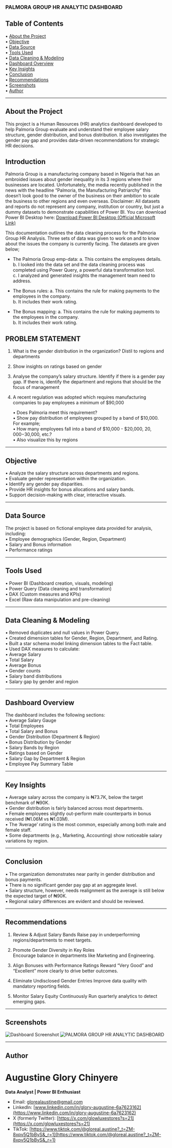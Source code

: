 ### PALMORA GROUP HR ANALYTIC DASHBOARD


## Table of Contents

• [About the Project](#about-the-project)  
• [Objective](#objective)  
• [Data Source](#data-source)  
• [Tools Used](#tools-used)  
• [Data Cleaning & Modeling](#data-cleaning--modeling)  
• [Dashboard Overview](#dashboard-overview)  
• [Key Insights](#key-insights)  
• [Conclusion](#conclusion)  
• [Recommendations](#recommendations)  
• [Screenshots](#screenshots)  
• [Author](#author)

---

## About the Project

This project is a Human Resources (HR) analytics dashboard developed to help Palmoria Group evaluate and understand their employee salary structure, gender distribution, and bonus distribution. It also investigates the gender pay gap and provides data-driven recommendations for strategic HR decisions.

## Introduction

Palmoria Group is a manufacturing company based in Nigeria that has an embroided issues about gender inequality in its 3 regions where their businesses are located. Unfortunately, the media recently published in the news with the headline “Palmoria, the Manufacturing Patriarchy” this doesn’t look good to the owner of the business on their ambition to scale the business to other regions and even overseas. Disclaimer: All datasets and reports do not represent any company, institution or country, but just a dummy datasets to demonstrate capabilities of Power BI. You can download Power BI Desktop here:  [Download Power BI Desktop (Official Microsoft Link)](https://www.microsoft.com/en-us/download/details.aspx?id=58494)

This documentation outlines the data cleaning process for the Palmoria Group HR Analysis. Three sets of data was given to work on and to know about the issues the company is currently facing. The datasets are given below;

- The Palmoria Group emp-data: 
  a. This contains the employees details.  
  b. I looked into the data set and the data cleaning process was completed using Power Query, a powerful data transformation tool.  
  c. I analyzed and generated insights the management team need to address.

- The Bonus rules: 
  a. This contains the rule for making payments to the employees in the company.  
  b. It includes their work rating.

- The Bonus mapping: 
  a. This contains the rule for making payments to the employees in the company.  
  b. It includes their work rating.

## PROBLEM STATEMENT

1. What is the gender distribution in the organization? Distil to regions and departments

2. Show insights on ratings based on gender

3. Analyse the company’s salary structure. Identify if there is a gender pay gap. If there is, identify the department and regions that should be the focus of management

4. A recent regulation was adopted which requires manufacturing companies to pay employees a minimum of $90,000

   • Does Palmoria meet this requirement?  
   • Show pay distribution of employees grouped by a band of $10,000. For example;  
   • How many employees fall into a band of $10,000 - $20,000, $20,000 -$30,000, etc.?  
   • Also visualize this by regions

---

## Objective

• Analyze the salary structure across departments and regions.  
• Evaluate gender representation within the organization.  
• Identify any gender pay disparities.  
• Provide HR insights for bonus allocations and salary bands.  
• Support decision-making with clear, interactive visuals.

---

## Data Source

The project is based on fictional employee data provided for analysis, including:  
• Employee demographics (Gender, Region, Department)  
• Salary and Bonus information  
• Performance ratings

---

## Tools Used

• Power BI (Dashboard creation, visuals, modeling)  
• Power Query (Data cleaning and transformation)  
• DAX (Custom measures and KPIs)  
• Excel (Raw data manipulation and pre-cleaning)

---

## Data Cleaning & Modeling

• Removed duplicates and null values in Power Query.  
• Created dimension tables for Gender, Region, Department, and Rating.  
• Built a star schema model linking dimension tables to the Fact table.  
• Used DAX measures to calculate:  
  • Average Salary  
  • Total Salary  
  • Average Bonus  
  • Gender counts  
  • Salary band distributions  
  • Salary gap by gender and region

---

## Dashboard Overview

The dashboard includes the following sections:  
• Average Salary Gauge  
• Total Employees  
• Total Salary and Bonus  
• Gender Distribution (Department & Region)  
• Bonus Distribution by Gender  
• Salary Bands by Region  
• Ratings based on Gender  
• Salary Gap by Department & Region  
• Employee Pay Summary Table

---

## Key Insights

• Average salary across the company is ₦73.7K, below the target benchmark of ₦90K.  
• Gender distribution is fairly balanced across most departments.  
• Female employees slightly out-perform male counterparts in bonus received (₦1.06M vs ₦1.03M).  
• The ‘Average’ rating is the most common, especially among both male and female staff.  
• Some departments (e.g., Marketing, Accounting) show noticeable salary variations by region.

---

## Conclusion

• The organization demonstrates near parity in gender distribution and bonus payments.  
• There is no significant gender pay gap at an aggregate level.  
• Salary structure, however, needs realignment as the average is still below the expected target of ₦90K.  
• Regional salary differences are evident and should be reviewed.

---

## Recommendations

1. Review & Adjust Salary Bands 
   Raise pay in underperforming regions/departments to meet targets.

2. Promote Gender Diversity in Key Roles  
   Encourage balance in departments like Marketing and Engineering.

3. Align Bonuses with Performance Ratings 
   Reward “Very Good” and “Excellent” more clearly to drive better outcomes.

4. Eliminate Undisclosed Gender Entries 
   Improve data quality with mandatory reporting fields.

5. Monitor Salary Equity Continuously 
   Run quarterly analytics to detect emerging gaps.

---

## Screenshots

![Dashboard Screenshot](images/dashboard.png)
![PALMORA GROUP HR ANALYTIC DASHBOARD](https://github.com/user-attachments/assets/5067d7fe-b4f8-4e85-9f36-cfa897ff4624)

---

## Author

# Augustine Glory Chinyere  
**Data Analyst | Power BI Enthusiast**

- Email: glorealaustine@gmail.com  
- LinkedIn: [www.linkedin.com/in/glory-augustine-6a7623162](https://www.linkedin.com/in/glory-augustine-6a7623162)  
- X (formerly Twitter): [https://x.com/glowluxestores?s=21](https://x.com/glowluxestores?s=21)  
- TikTok: [https://www.tiktok.com/@gloreal.austine?_t=ZM-8xpv5Q1bByS&_r=1](https://www.tiktok.com/@gloreal.austine?_t=ZM-8xpv5Q1bByS&_r=1)




